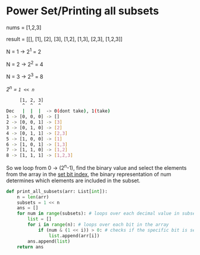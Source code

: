 # Power Set/Printing all subsets

nums = [1,2,3]

result = [[], [1], [2], [3], [1,2], [1,3], [2,3], [1,2,3]]

N = 1 -> 2<sup>1</sup> = 2

N = 2 -> 2<sup>2</sup> = 4

N = 3 -> 2<sup>3</sup> = 8

_2<sup>n</sup> = `1 << n`_

```sh
     [1, 2, 3]
      ^  ^  ^
Dec   |  |  |  -> 0(dont take), 1(take)
1 -> [0, 0, 0] -> []
2 -> [0, 0, 1] -> [3]
3 -> [0, 1, 0] -> [2]
4 -> [0, 1, 1] -> [2,3]
5 -> [1, 0, 0] -> [1]
6 -> [1, 0, 1] -> [1,3]
7 -> [1, 1, 0] -> [1,2]
8 -> [1, 1, 1] -> [1,2,3]
```

So we loop from 0 -> (2<sup>n</sup>-1), find the binary value and select the elements from the array in the [set bit index](2-check-if-the-ith-bit-is-set-or-not.md), the binary representation of num determines which elements are included in the subset.

```py
def print_all_subsets(arr: List[int]):
    n = len(arr)
    subsets = 1 << n
    ans = []
    for num in range(subsets): # loops over each decimal value in subsets
        list = []
        for i in range(n): # loops over each bit in the array
            if (num & (1 << i)) > 0: # checks if the specific bit is set or not
                list.append(arr[i])
        ans.append(list)
    return ans
```
